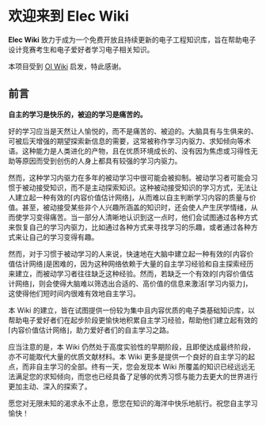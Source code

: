 # 欢迎来到 Elec Wiki

**Elec Wiki** 致力于成为一个免费开放且持续更新的电子工程知识库，旨在帮助电子设计竞赛考生和电子爱好者学习电子相关知识。

本项目受到 [OI Wiki](https://oi-wiki.org/) 启发，特此感谢。

## 前言
**自主的学习是快乐的，被迫的学习是痛苦的。**

好的学习应当是天然让人愉悦的，而不是痛苦的、被迫的。大脑具有与生俱来的、可被后天增强的期望探索新信息的需要，这常被称作学习内驱力、求知倾向等术语。这种能力是人类进化的产物，且在优质环境成长的、没有因为焦虑或习得性无助等原因而受到创伤的人身上都具有较强的学习内驱力。

然而，这种学习内驱力在多年的被动学习中很可能会被抑制。被动学习者可能会习惯于被动接受知识，而不是主动探索知识。这种被动接受知识的学习方式，无法让人建立起一种有效的⌈内容价值估计网络⌋，从而难以自主判断学习内容的质量与价值。甚至，被动接受某些非个人兴趣所涵盖的知识时，还会使人产生厌学情绪，从而使学习变得痛苦。当一部分人清晰地认识到这一点时，他们会试图通过各种方式来恢复自己的学习内驱力，比如通过各种方式来寻找学习的乐趣，或者通过各种方式来让自己的学习变得有趣。

然而，对于习惯于被动学习的人来说，快速地在大脑中建立起一种有效的⌈内容价值估计网络⌋是困难的，因为这种网络依赖于大量的自主学习经验和自主探索经历来建立，而被动学习者往往缺乏这种经验。然而，若缺乏一个有效的⌈内容价值估计网络⌋，则会使得大脑难以筛选出合适的、高价值的信息来激活⌈学习内驱力⌋，这使得他们短时间内很难有效地自主学习。

本 Wiki 的建立，皆在试图提供一份较为集中且内容优质的电子类基础知识库，以帮助电子爱好者们在起步阶段更愉快地积累自主学习经验，帮助他们建立起有效的⌈内容价值估计网络⌋，助力爱好者们的自主学习之路。

应当注意的是，本 Wiki 仍然处于高度实验性的早期阶段，且即使达成最终阶段，亦不可能取代大量的优质文献材料。本 Wiki 更多是提供一个良好的自主学习的起点，而非自主学习的全部。终有一天，您会发现本 Wiki 所覆盖的知识已经远远无法满足您的求知倾向，而您也已经具备了足够的优秀习惯与能力去更大的世界进行更加主动、深入的探索了。

愿您对无限未知的渴求永不止息，愿您在知识的海洋中快乐地航行。祝您自主学习愉快！
